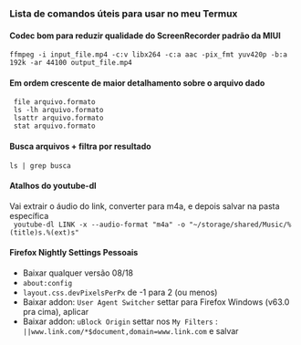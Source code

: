 ### Lista de comandos úteis para usar no meu Termux

#### Codec bom para reduzir qualidade do ScreenRecorder padrão da MIUI
``` ffmpeg -i input_file.mp4 -c:v libx264 -c:a aac -pix_fmt yuv420p -b:a 192k -ar 44100 output_file.mp4 ```

#### Em ordem crescente de maior detalhamento sobre o arquivo dado
``` file arquivo.formato``` <br>
``` ls -lh arquivo.formato``` <br> 
``` lsattr arquivo.formato``` <br>
``` stat arquivo.formato```

#### Busca arquivos + filtra por resultado
``` ls | grep busca ```

#### Atalhos do youtube-dl
Vai extrair o áudio do link, converter para m4a, e depois salvar na pasta específica <br>
``` youtube-dl LINK -x --audio-format "m4a" -o "~/storage/shared/Music/%(title)s.%(ext)s"```

#### Firefox Nightly Settings Pessoais
* Baixar qualquer versão 08/18
* ``` about:config ```
* ``` layout.css.devPixelsPerPx ``` de -1 para 2 (ou menos)
* Baixar addon: ``` User Agent Switcher ``` settar para Firefox Windows (v63.0 pra cima), aplicar
* Baixar addon: ``` uBlock Origin ``` settar nos ``` My Filters ``` : <br>
``` ||www.link.com/*$document,domain=www.link.com ``` e salvar
